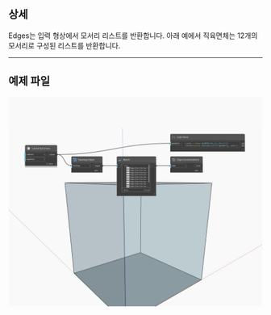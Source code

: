## 상세
Edges는 입력 형상에서 모서리 리스트를 반환합니다. 아래 예에서 직육면체는 12개의 모서리로 구성된 리스트를 반환합니다.
___
## 예제 파일

![Edges](./Autodesk.DesignScript.Geometry.Topology.Edges_img.jpg)

